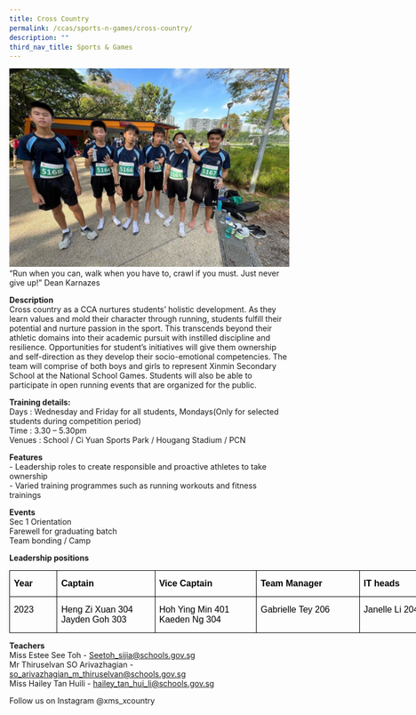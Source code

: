 ```yaml
---
title: Cross Country
permalink: /ccas/sports-n-games/cross-country/
description: ""
third_nav_title: Sports & Games
---
```

![sd](/images/CCAs/Cross%20Country/crosscountry3.jpg)
“Run when you can, walk when you have to, crawl if you must. Just never give up!” Dean Karnazes

  

**Description** <br>
Cross country as a CCA nurtures students’ holistic development. As they learn values and mold their character through running, students fulfill their potential and nurture passion in the sport. This transcends beyond their athletic domains into their academic pursuit with instilled discipline and resilience. Opportunities for student’s initiatives will give them ownership and self-direction as they develop their socio-emotional competencies. The team will comprise of both boys and girls to represent Xinmin Secondary School at the National School Games. Students will also be able to participate in open running events that are organized for the public. 

 

**Training details:** <br>
Days : Wednesday and Friday for all students, Mondays(Only for selected students during competition period)<br>
Time : 3.30 – 5.30pm<br>
Venues : School / Ci Yuan Sports Park / Hougang Stadium / PCN


**Features** <br>
\- Leadership roles to create responsible and proactive athletes to take ownership <br>
\- Varied training programmes such as running workouts and fitness trainings


**Events** <br>
Sec 1 Orientation<br>
Farewell for graduating batch<br>
Team bonding / Camp

  
**Leadership positions** <br>
        <!-- /\* Font Definitions \*/ @font-face {font-family:"Cambria Math"; panose-1:2 4 5 3 5 4 6 3 2 4; mso-font-charset:0; mso-generic-font-family:roman; mso-font-pitch:variable; mso-font-signature:3 0 0 0 1 0;} @font-face {font-family:DengXian; panose-1:2 1 6 0 3 1 1 1 1 1; mso-font-alt:等线; mso-font-charset:134; mso-generic-font-family:auto; mso-font-pitch:variable; mso-font-signature:-1610612033 953122042 22 0 262159 0;} @font-face {font-family:Calibri; panose-1:2 15 5 2 2 2 4 3 2 4; mso-font-charset:0; mso-generic-font-family:swiss; mso-font-pitch:variable; mso-font-signature:-469750017 -1073732485 9 0 511 0;} @font-face {font-family:"\\@DengXian"; panose-1:2 1 6 0 3 1 1 1 1 1; mso-font-charset:134; mso-generic-font-family:auto; mso-font-pitch:variable; mso-font-signature:-1610612033 953122042 22 0 262159 0;} /\* Style Definitions \*/ p.MsoNormal, li.MsoNormal, div.MsoNormal {mso-style-unhide:no; mso-style-qformat:yes; mso-style-parent:""; margin:0cm; mso-pagination:widow-orphan; font-size:11.0pt; font-family:"Calibri",sans-serif; mso-fareast-font-family:DengXian; mso-fareast-theme-font:minor-fareast;} .MsoChpDefault {mso-style-type:export-only; mso-default-props:yes; font-size:10.0pt; mso-ansi-font-size:10.0pt; mso-bidi-font-size:10.0pt;} @page WordSection1 {size:612.0pt 792.0pt; margin:72.0pt 72.0pt 72.0pt 72.0pt; mso-header-margin:36.0pt; mso-footer-margin:36.0pt; mso-paper-source:0;} div.WordSection1 {page:WordSection1;} -->

<table style="width:606.0pt;border-collapse:collapse;mso-yfti-tbllook:1184;
 mso-padding-alt:0cm 0cm 0cm 0cm" width="808" cellpadding="0" cellspacing="0" border="0" class="MsoNormalTable"><tbody><tr style="mso-yfti-irow:0;mso-yfti-firstrow:yes;height:14.6pt"><td style="width:58.0pt;border:solid windowtext 1.0pt;
  padding:0cm 5.4pt 0cm 5.4pt;height:14.6pt" valign="top" nowrap="" width="77"><p class="MsoNormal"><b><span style="font-size:12.0pt;font-family:&quot;Arial&quot;,sans-serif;
  color:black">Year</span></b></p></td><td style="width:137.0pt;border:solid windowtext 1.0pt;
  border-left:none;padding:0cm 5.4pt 0cm 5.4pt;height:14.6pt" valign="top" nowrap="" width="183"><p class="MsoNormal"><b><span style="font-size:12.0pt;font-family:&quot;Arial&quot;,sans-serif;
  color:black">Captain</span></b></p></td><td style="width:137.0pt;border:solid windowtext 1.0pt;
  border-left:none;padding:0cm 5.4pt 0cm 5.4pt;height:14.6pt" valign="top" nowrap="" width="183"><p class="MsoNormal"><b><span style="font-size:12.0pt;font-family:&quot;Arial&quot;,sans-serif;
  color:black">Vice Captain</span></b></p></td><td style="width:137.0pt;border:solid windowtext 1.0pt;
  border-left:none;padding:0cm 5.4pt 0cm 5.4pt;height:14.6pt" valign="top" nowrap="" width="183"><p class="MsoNormal"><b><span style="font-size:12.0pt;font-family:&quot;Arial&quot;,sans-serif;
  color:black">Team Manager</span></b></p></td><td style="width:137.0pt;border:solid windowtext 1.0pt;
  border-left:none;padding:0cm 5.4pt 0cm 5.4pt;height:14.6pt" valign="top" nowrap="" width="183"><p class="MsoNormal"><b><span style="font-size:12.0pt;font-family:&quot;Arial&quot;,sans-serif;
  color:black">IT heads</span></b></p></td></tr><tr style="mso-yfti-irow:1;mso-yfti-lastrow:yes;height:18.85pt"><td style="width:58.0pt;border:solid windowtext 1.0pt;
  border-top:none;padding:0cm 5.4pt 0cm 5.4pt;height:18.85pt" valign="top" nowrap="" width="77"><p class="MsoNormal"><span style="font-size:12.0pt;font-family:&quot;Arial&quot;,sans-serif;
  color:black">2023</span></p></td><td style="width:137.0pt;border-top:none;border-left:
  none;border-bottom:solid windowtext 1.0pt;border-right:solid windowtext 1.0pt;
  padding:0cm 5.4pt 0cm 5.4pt;height:18.85pt" valign="top" width="183"><p class="MsoNormal"><span style="font-size:12.0pt;font-family:&quot;Arial&quot;,sans-serif;
  color:black">Heng Zi Xuan 304<br>Jayden Goh 303</span></p></td><td style="width:137.0pt;border-top:none;border-left:
  none;border-bottom:solid windowtext 1.0pt;border-right:solid windowtext 1.0pt;
  padding:0cm 5.4pt 0cm 5.4pt;height:18.85pt" valign="top" width="183"><p class="MsoNormal"><span style="font-size:12.0pt;font-family:&quot;Arial&quot;,sans-serif;
		color:black">Hoh Ying Min 401<br>Kaeden Ng 304</span></p></td><td style="width:137.0pt;border-top:none;border-left:
  none;border-bottom:solid windowtext 1.0pt;border-right:solid windowtext 1.0pt;
  padding:0cm 5.4pt 0cm 5.4pt;height:18.85pt" valign="top" width="183"><p class="MsoNormal"><span style="font-size:12.0pt;font-family:&quot;Arial&quot;,sans-serif;
  color:black">Gabrielle Tey 206</span></p></td><td style="width:137.0pt;border-top:none;border-left:
  none;border-bottom:solid windowtext 1.0pt;border-right:solid windowtext 1.0pt;
  padding:0cm 5.4pt 0cm 5.4pt;height:18.85pt" valign="top" width="183"><p class="MsoNormal"><span style="font-size:12.0pt;font-family:&quot;Arial&quot;,sans-serif;
  color:black">Janelle Li 204</span></p></td></tr></tbody></table>


  

**Teachers**&nbsp;<br>
Miss Estee See Toh  - Seetoh_sijia@schools.gov.sg<br>
Mr Thiruselvan SO Arivazhagian - so_arivazhagian_m_thiruselvan@schools.gov.sg<br>
Miss Hailey Tan Huili - hailey_tan_hui_li@schools.gov.sg<br>


Follow us on Instagram @xms\_xcountry